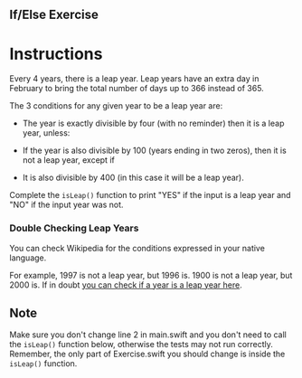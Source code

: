 ## If/Else Exercise

# Instructions

Every 4 years, there is a leap year. Leap years have an extra day in February to bring the total number of days up to 366 instead of 365.

The 3 conditions for any given year to be a leap year are:

* The year is exactly divisible by four (with no reminder) then it is a leap year, unless:

* If the year is also divisible by 100 (years ending in two zeros), then it is not a leap year, except if

* It is also divisible by 400 (in this case it will be a leap year).

Complete the `isLeap()` function to print "YES" if the input is a leap year and "NO" if the input year was not.

### Double Checking Leap Years

You can check Wikipedia for the conditions expressed in your native language.

For example, 1997 is not a leap year, but 1996 is. 1900 is not a leap year, but 2000 is. If in doubt [you can check if a year is a leap year here](http://time-and-calendar.com/leap-years).


## Note 

Make sure you don't change line 2 in main.swift and you don't need to call the `isLeap()` function below, otherwise the tests may not run correctly. Remember, the only part of Exercise.swift you should change is inside the `isLeap()` function.

